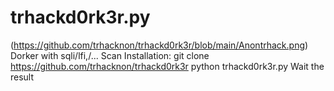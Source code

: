 # trhackd0rk3r.py
(https://github.com/trhacknon/trhackd0rk3r/blob/main/Anontrhack.png) 
Dorker with sqli/lfi,/... Scan
Installation:
git clone https://github.com/trhacknon/trhackd0rk3r
python trhackd0rk3r.py
Wait the result
